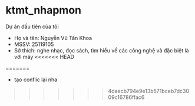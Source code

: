 # ktmt_nhapmon
Dự án đầu tiên của tôi
+ Họ và tên: Nguyễn Vũ Tấn Khoa
+ MSSV: 25119105
+ Sở thích: nghe nhạc, đọc sách, tìm hiểu về các công nghệ và đặc biệt là với máy
<<<<<<< HEAD

=======
+ tạo conflic lại nha
  
>>>>>>> 4daecb794e9e13b571bceb7dc3009c16786ffac6
